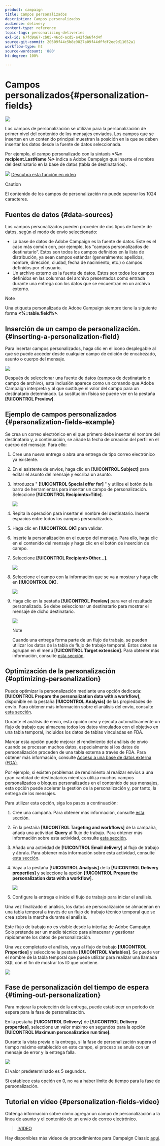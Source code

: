 ```yaml
---
product: campaign
title: Campos personalizados
description: Campos personalizados
audience: delivery
content-type: reference
topic-tags: personalizing-deliveries
exl-id: 67fd9a67-cb05-46cd-acd5-e42fde6f4d4f
source-git-commit: 20509f44c5b8e0827a09f44dffdf2ec9d11652a1
workflow-type: ht
source-wordcount: '880'
ht-degree: 100%

---
```


# Campos personalizados{#personalization-fields}

![](../../assets/common.svg)

Los campos de personalización se utilizan para la personalización de primer nivel del contenido de los mensajes enviados. Los campos que se inserten en un contenido principal muestran la posición en la que se deben insertar los datos desde la fuente de datos seleccionada.

Por ejemplo, el campo personalizado con la sintaxis **&lt;%= recipient.LastName %>** indica a Adobe Campaign que inserte el nombre del destinatario en la base de datos (tabla de destinatarios).

![](assets/do-not-localize/how-to-video.png) [Descubra esta función en vídeo](#personalization-fields-video)

>[!CAUTION]
>
>El contenido de los campos de personalización no puede superar los 1024 caracteres.

## Fuentes de datos {#data-sources}

Los campos personalizados pueden proceder de dos tipos de fuente de datos, según el modo de envío seleccionado:

* La base de datos de Adobe Campaign es la fuente de datos. Este es el caso más común con, por ejemplo, los “campos personalizados de destinatario”. Estos son todos los campos definidos en la lista de distribución, ya sean campos estándar (generalmente: apellidos, nombre, dirección, ciudad, fecha de nacimiento, etc.) o campos definidos por el usuario.
* Un archivo externo es la fuente de datos. Estos son todos los campos definidos en las columnas del archivo presentados como entrada durante una entrega con los datos que se encuentran en un archivo externo.

>[!NOTE]
>
>Una etiqueta personalizada de Adobe Campaign siempre tiene la siguiente forma **&lt;%=table.field%>**.

## Inserción de un campo de personalización. {#inserting-a-personalization-field}

Para insertar campos personalizados, haga clic en el icono desplegable al que se puede acceder desde cualquier campo de edición de encabezado, asunto o cuerpo del mensaje.

![](assets/s_ncs_user_add_custom_field.png)

Después de seleccionar una fuente de datos (campos de destinatario o campo de archivo), esta inclusión aparece como un comando que Adobe Campaign interpreta y al que sustituye el valor del campo para un destinatario determinado. La sustitución física se puede ver en la pestaña **[!UICONTROL Preview]**.

## Ejemplo de campos personalizados {#personalization-fields-example}

Se crea un correo electrónico en el que primero debe insertar el nombre del destinatario y, a continuación, se añade la fecha de creación del perfil en el cuerpo del mensaje. Para ello:

1. Cree una nueva entrega o abra una entrega de tipo correo electrónico ya existente.
1. En el asistente de envíos, haga clic en **[!UICONTROL Subject]** para editar el asunto del mensaje y escriba un asunto.
1. Introduzca &quot; **[!UICONTROL Special offer for]** &quot; y utilice el botón de la barra de herramientas para insertar un campo de personalización. Seleccione **[!UICONTROL Recipients>Title]**.

   ![](assets/s_ncs_user_insert_custom_field.png)

1. Repita la operación para insertar el nombre del destinatario. Inserte espacios entre todos los campos personalizados.
1. Haga clic en **[!UICONTROL OK]** para validar.
1. Inserte la personalización en el cuerpo del mensaje. Para ello, haga clic en el contenido del mensaje y haga clic en el botón de inserción de campo.
1. Seleccione **[!UICONTROL Recipient>Other...]**.

   ![](assets/s_ncs_user_insert_custom_field_b.png)

1. Seleccione el campo con la información que se va a mostrar y haga clic en **[!UICONTROL OK]**.

   ![](assets/s_ncs_user_insert_custom_field_c.png)

1. Haga clic en la pestaña **[!UICONTROL Preview]** para ver el resultado personalizado. Se debe seleccionar un destinatario para mostrar el mensaje de dicho destinatario.

   ![](assets/s_ncs_user_insert_custom_field_d.png)

   >[!NOTE]
   >
   >Cuando una entrega forma parte de un flujo de trabajo, se pueden utilizar los datos de la tabla de flujo de trabajo temporal. Estos datos se agrupan en el menú **[!UICONTROL Target extension]**. Para obtener más información, consulte [esta sección](../../workflow/using/data-life-cycle.md#target-data).

## Optimización de la personalización {#optimizing-personalization}

Puede optimizar la personalización mediante una opción dedicada: **[!UICONTROL Prepare the personalization data with a workflow]**, disponible en la pestaña **[!UICONTROL Analysis]** de las propiedades de envío. Para obtener más información sobre el análisis del envío, consulte [esta sección](steps-validating-the-delivery.md#analyzing-the-delivery).

Durante el análisis de envío, esta opción crea y ejecuta automáticamente un flujo de trabajo que almacena todos los datos vinculados con el objetivo en una tabla temporal, incluidos los datos de tablas vinculadas en FDA.

Marcar esta opción puede mejorar el rendimiento del análisis de envío cuando se procesan muchos datos, especialmente si los datos de personalización proceden de una tabla externa a través de FDA. Para obtener más información, consulte [Acceso a una base de datos externa (FDA)](../../installation/using/about-fda.md).

Por ejemplo, si existen problemas de rendimiento al realizar envíos a una gran cantidad de destinatarios mientras utiliza muchos campos personalizados o bloques personalizados en el contenido de sus mensajes, esta opción puede acelerar la gestión de la personalización y, por tanto, la entrega de los mensajes.

Para utilizar esta opción, siga los pasos a continuación:

1. Cree una campaña. Para obtener más información, consulte [esta sección](../../campaign/using/setting-up-marketing-campaigns.md#creating-a-campaign).
1. En la pestaña **[!UICONTROL Targeting and workflows]** de la campaña, añada una actividad **Query** al flujo de trabajo. Para obtener más información sobre esta actividad, consulte [esta sección](../../workflow/using/query.md).
1. Añada una actividad de **[!UICONTROL Email delivery]** al flujo de trabajo y ábrala. Para obtener más información sobre esta actividad, consulte [esta sección](../../workflow/using/delivery.md).
1. Vaya a la pestaña **[!UICONTROL Analysis]** de la **[!UICONTROL Delivery properties]** y seleccione la opción **[!UICONTROL Prepare the personalization data with a workflow]**.

   ![](assets/perso_optimization.png)

1. Configure la entrega e inicie el flujo de trabajo para iniciar el análisis.

Una vez finalizado el análisis, los datos de personalización se almacenan en una tabla temporal a través de un flujo de trabajo técnico temporal que se crea sobre la marcha durante el análisis.

Este flujo de trabajo no es visible desde la interfaz de Adobe Campaign. Solo pretende ser un medio técnico para almacenar y gestionar rápidamente los datos de personalización.

Una vez completado el análisis, vaya al flujo de trabajo **[!UICONTROL Properties]** y seleccione la pestaña **[!UICONTROL Variables]**. Se puede ver el nombre de la tabla temporal que puede utilizar para realizar una llamada SQL con el fin de mostrar los ID que contiene.

![](assets/perso_optimization_temp_table.png)

## Fase de personalización del tiempo de espera {#timing-out-personalization}

Para mejorar la protección de la entrega, puede establecer un período de espera para la fase de personalización.

En la pestaña **[!UICONTROL Delivery]** de **[!UICONTROL Delivery properties]**, seleccione un valor máximo en segundos para la opción **[!UICONTROL Maximum personalization run time]**.

Durante la vista previa o la entrega, si la fase de personalización supera el tiempo máximo establecido en este campo, el proceso se anula con un mensaje de error y la entrega falla.

![](assets/perso_time-out.png)

El valor predeterminado es 5 segundos.

Si establece esta opción en 0, no va a haber límite de tiempo para la fase de personalización.

## Tutorial en vídeo {#personalization-fields-video}

Obtenga información sobre cómo agregar un campo de personalización a la línea de asunto y el contenido de un envío de correo electrónico.

>[!VIDEO](https://video.tv.adobe.com/v/24925?quality=12)

Hay disponibles más vídeos de procedimientos para Campaign Classic [aquí](https://experienceleague.adobe.com/docs/campaign-classic-learn/tutorials/overview.html?lang=es).
